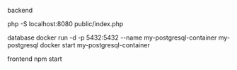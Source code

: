 backend

php -S localhost:8080 public/index.php

database
docker run -d -p 5432:5432 --name my-postgresql-container my-postgresql
docker start my-postgresql-container

frontend
npm start

